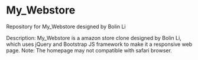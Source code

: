 # My_Webstore
Repository for My_Webstore designed by Bolin Li

Description: My_Webstore is a amazon store clone designed by Bolin Li, which uses jQuery and Bootstrap JS framework to make it a responsive web page.
Note: The homepage may not compatible with safari browser.

